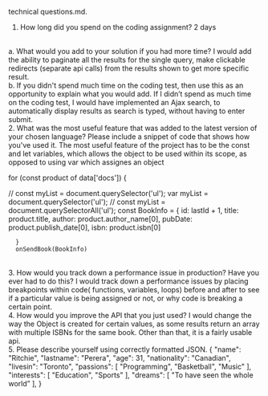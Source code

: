 technical questions.md. 
1.	How long did you spend on the coding assignment? 2 days
<br>
a.	What would you add to your solution if you had more time? I would add the ability to paginate all the results for the single query, make clickable redirects (separate api calls) from the results shown to get more specific result. 
<br>
b.	If you didn't spend much time on the coding test, then use this as an opportunity to explain what you would add.
If I didn’t spend as much time on the coding test, I would have implemented an Ajax search, to automatically display results as search is typed, without having to enter submit.
<br>
2.	What was the most useful feature that was added to the latest version of your chosen language? Please include a snippet of code that shows how you've used it.
The most useful feature of the project has to be the const and let variables, which allows the object to be used within its scope, as opposed to using var which assignes an object 



  for (const product of data['docs']) {
    
 //   const myList = document.querySelector('ul');
var myList = document.querySelector('ul');
   // const myList = document.querySelectorAll('ul');
    const BookInfo = {
      id: lastId + 1,
      title: product.title,
      author: product.author_name[0],
      pubDate: product.publish_date[0],
      isbn: product.isbn[0]

      }
      onSendBook(BookInfo)

<br>
3.	How would you track down a performance issue in production? Have you ever had to do this?
I would track down a performance issues by placing breakpoints within code( functions, variables, loops)  before and after to see if a particular value is being assigned or not, or why code is breaking a certain point. 
<br>
4.	How would you improve the API that you just used?
I would change the way the Object is created for certain values, as some results return an array with multiple ISBNs for the same book. Other than that, it is a fairly usable api. 
<br>
5.	Please describe yourself using correctly formatted JSON.
{
"name": "Ritchie",
"lastname": "Perera",
"age": 31,
"nationality": "Canadian",
"livesin": "Toronto",
"passions": [
"Programming",
"Basketball",
"Music"
],
"interests": [
"Education",
"Sports"
],
"dreams": [
"To have seen the whole world”
],
}
